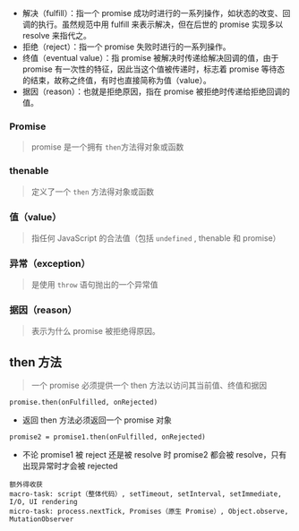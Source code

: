 
- 解决（fulfill）：指一个 promise 成功时进行的一系列操作，如状态的改变、回调的执行。虽然规范中用 fulfill 来表示解决，但在后世的 promise 实现多以 resolve 来指代之。
- 拒绝（reject）：指一个 promise 失败时进行的一系列操作。
- 终值（eventual value）：指 promise 被解决时传递给解决回调的值，由于 promise 有一次性的特征，因此当这个值被传递时，标志着 promise 等待态的结束，故称之终值，有时也直接简称为值（value）。
- 据因（reason）：也就是拒绝原因，指在 promise 被拒绝时传递给拒绝回调的值。


### Promise
> promise 是一个拥有 ``then``方法得对象或函数

### thenable
> 定义了一个 ``then`` 方法得对象或函数

### 值（value）
> 指任何 JavaScript 的合法值（包括 ``undefined`` , thenable 和 promise）

### 异常（exception）
> 是使用 ``throw`` 语句抛出的一个异常值

### 据因（reason）
> 表示为什么 promise 被拒绝得原因。


## then 方法

> 一个 promise 必须提供一个 then 方法以访问其当前值、终值和据因

```
promise.then(onFulfilled, onRejected)
```

- 返回 then 方法必须返回一个 promise 对象 

```
promise2 = promise1.then(onFulfilled, onRejected)
```

- 不论 promise1 被 reject 还是被 resolve 时 promise2 都会被 resolve，只有出现异常时才会被 rejected








```
额外得收获
macro-task: script（整体代码）, setTimeout, setInterval, setImmediate, I/O, UI rendering
micro-task: process.nextTick, Promises（原生 Promise）, Object.observe, MutationObserver
```